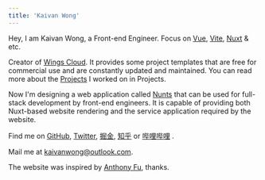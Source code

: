```yaml
---
title: 'Kaivan Wong'
---
```


Hey, I am Kaivan Wong, a Front-end Engineer. Focus on [Vue](https://vuejs.org/), [Vite](https://vitejs.dev/), [Nuxt](https://nuxt.com/) & etc.

Creator of [Wings Cloud](https://github.com/wingscloud). It provides some project templates that are free for commercial use and are constantly updated and maintained. You can read more about the [Projects](/projects) I worked on in Projects.

Now I'm designing a web application called [Nunts](https://github.com/nunts) that can be used for full-stack development by front-end engineers. It is capable of providing both Nuxt-based website rendering and the service application required by the website.

Find me on [<span i-simple-icons-github ></span> GitHub](https://github.com/kaivanwong), [<span  i-simple-icons-twitter ></span> Twitter](https://twitter.com/kaivan_wong), [<span i-simple-icons-red></span> 掘金](https://juejin.cn/user/1099167360882414), [<span i-simple-icons-zhihu></span> 知乎](https://www.zhihu.com/people/kaivanwong) or [<span i-simple-icons-bilibili></span> 哔哩哔哩](https://space.bilibili.com/190014206) .

Mail me at [<span i-simple-icons-microsoftoutlook></span> kaivanwong@outlook.com](mailto:kaivanwong@outlook.com).

The website was inspired by [Anthony Fu](https://antfu.me/), thanks.

